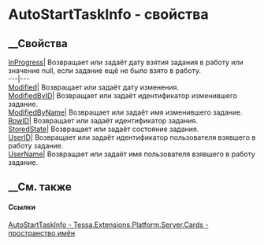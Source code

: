 # AutoStartTaskInfo - свойства
##  __Свойства
[InProgress](P_Tessa_Extensions_Platform_Server_Cards_AutoStartTaskInfo_InProgress.htm)|
Возвращает или задаёт дату взятия задания в работу или значение null, если
задание ещё не было взято в работу.  
---|---  
[Modified](P_Tessa_Extensions_Platform_Server_Cards_AutoStartTaskInfo_Modified.htm)|
Возвращает или задаёт дату изменения.  
[ModifiedByID](P_Tessa_Extensions_Platform_Server_Cards_AutoStartTaskInfo_ModifiedByID.htm)|
Возвращает или задаёт идентификатор изменившего задание.  
[ModifiedByName](P_Tessa_Extensions_Platform_Server_Cards_AutoStartTaskInfo_ModifiedByName.htm)|
Возвращает или задаёт имя изменившего задание.  
[RowID](P_Tessa_Extensions_Platform_Server_Cards_AutoStartTaskInfo_RowID.htm)|
Возвращает или задаёт идентификатор задания.  
[StoredState](P_Tessa_Extensions_Platform_Server_Cards_AutoStartTaskInfo_StoredState.htm)|
Возвращает или задаёт состояние задания.  
[UserID](P_Tessa_Extensions_Platform_Server_Cards_AutoStartTaskInfo_UserID.htm)|
Возвращает или задаёт идентификатор пользователя взявшего в работу задание.  
[UserName](P_Tessa_Extensions_Platform_Server_Cards_AutoStartTaskInfo_UserName.htm)|
Возвращает или задаёт имя пользователя взявшего в работу задание.  
## __См. также
#### Ссылки
[AutoStartTaskInfo -
](T_Tessa_Extensions_Platform_Server_Cards_AutoStartTaskInfo.htm)
[Tessa.Extensions.Platform.Server.Cards - пространство
имён](N_Tessa_Extensions_Platform_Server_Cards.htm)
